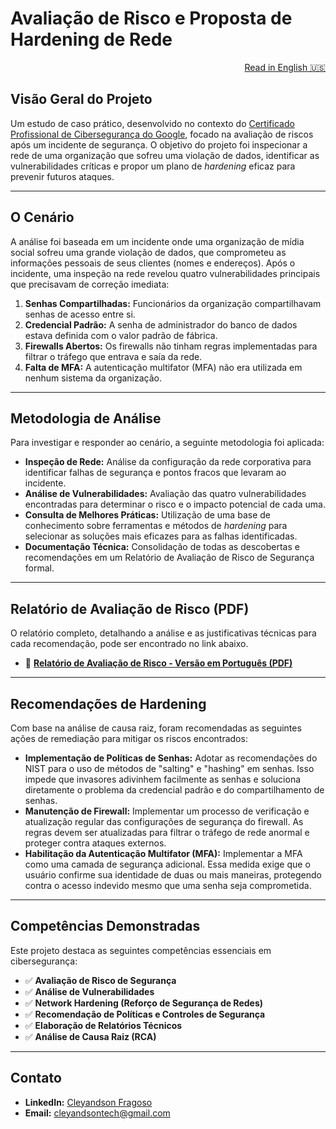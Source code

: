 # Avaliação de Risco e Proposta de Hardening de Rede

<div align="right">
<a href="./README.md">Read in English 🇺🇸</a>
</div>

## Visão Geral do Projeto

Um estudo de caso prático, desenvolvido no contexto do [Certificado Profissional de Cibersegurança do Google](https://www.coursera.org/google-certificates/cybersecurity-certificate), focado na avaliação de riscos após um incidente de segurança. O objetivo do projeto foi inspecionar a rede de uma organização que sofreu uma violação de dados, identificar as vulnerabilidades críticas e propor um plano de *hardening* eficaz para prevenir futuros ataques.

---

## O Cenário

A análise foi baseada em um incidente onde uma organização de mídia social sofreu uma grande violação de dados, que comprometeu as informações pessoais de seus clientes (nomes e endereços). Após o incidente, uma inspeção na rede revelou quatro vulnerabilidades principais que precisavam de correção imediata:

1.  **Senhas Compartilhadas:** Funcionários da organização compartilhavam senhas de acesso entre si.
2.  **Credencial Padrão:** A senha de administrador do banco de dados estava definida com o valor padrão de fábrica.
3.  **Firewalls Abertos:** Os firewalls não tinham regras implementadas para filtrar o tráfego que entrava e saía da rede.
4.  **Falta de MFA:** A autenticação multifator (MFA) não era utilizada em nenhum sistema da organização.

---

## Metodologia de Análise

Para investigar e responder ao cenário, a seguinte metodologia foi aplicada:

* **Inspeção de Rede:** Análise da configuração da rede corporativa para identificar falhas de segurança e pontos fracos que levaram ao incidente.
* **Análise de Vulnerabilidades:** Avaliação das quatro vulnerabilidades encontradas para determinar o risco e o impacto potencial de cada uma.
* **Consulta de Melhores Práticas:** Utilização de uma base de conhecimento sobre ferramentas e métodos de *hardening* para selecionar as soluções mais eficazes para as falhas identificadas.
* **Documentação Técnica:** Consolidação de todas as descobertas e recomendações em um Relatório de Avaliação de Risco de Segurança formal.

---

## Relatório de Avaliação de Risco (PDF)

O relatório completo, detalhando a análise e as justificativas técnicas para cada recomendação, pode ser encontrado no link abaixo.

* 📄 **[Relatório de Avaliação de Risco - Versão em Português (PDF)](https://github.com/cleyandson/case-study-security-risk-assessment/blob/3a013a0b29df672f39b3966fd9da31629d43a75b/Documents/%5BPT-BR%5D%20Security%20risk%20assessment%20report.pdf)**

---

## Recomendações de Hardening

Com base na análise de causa raiz, foram recomendadas as seguintes ações de remediação para mitigar os riscos encontrados:

* **Implementação de Políticas de Senhas:** Adotar as recomendações do NIST para o uso de métodos de "salting" e "hashing" em senhas. Isso impede que invasores adivinhem facilmente as senhas e soluciona diretamente o problema da credencial padrão e do compartilhamento de senhas.
* **Manutenção de Firewall:** Implementar um processo de verificação e atualização regular das configurações de segurança do firewall. As regras devem ser atualizadas para filtrar o tráfego de rede anormal e proteger contra ataques externos.
* **Habilitação da Autenticação Multifator (MFA):** Implementar a MFA como uma camada de segurança adicional. Essa medida exige que o usuário confirme sua identidade de duas ou mais maneiras, protegendo contra o acesso indevido mesmo que uma senha seja comprometida.

---

## Competências Demonstradas

Este projeto destaca as seguintes competências essenciais em cibersegurança:

-   ✅ **Avaliação de Risco de Segurança**
-   ✅ **Análise de Vulnerabilidades**
-   ✅ **Network Hardening (Reforço de Segurança de Redes)**
-   ✅ **Recomendação de Políticas e Controles de Segurança**
-   ✅ **Elaboração de Relatórios Técnicos**
-   ✅ **Análise de Causa Raiz (RCA)**

---

## Contato

* **LinkedIn:** [Cleyandson Fragoso](https://www.linkedin.com/in/cleyandson-fragoso/)
* **Email:** cleyandsontech@gmail.com
